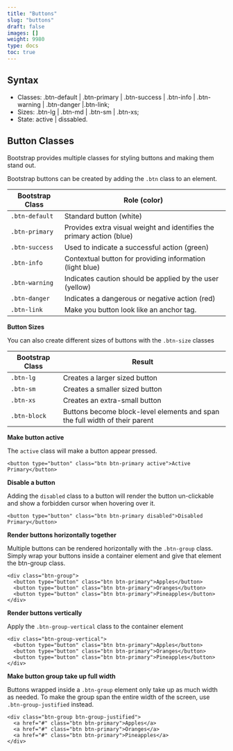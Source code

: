 ```yaml
---
title: "Buttons"
slug: "buttons"
draft: false
images: []
weight: 9980
type: docs
toc: true
---
```


## Syntax
 - Classes: .btn-default | .btn-primary | .btn-success | .btn-info |
   .btn-warning | .btn-danger |.btn-link;
 - Sizes: .btn-lg | .btn-md | .btn-sm | .btn-xs;
 - State: active | dissabled.

## Button Classes
Bootstrap provides multiple classes for styling buttons and making them stand out.

Bootstrap buttons can be created by adding the `.btn` class to an element.



| Bootstrap Class | Role (color) |
| ------ | ------ |
| `.btn-default`   | Standard button (white)  |
| `.btn-primary`   | Provides extra visual weight and identifies the primary action (blue) |
| `.btn-success`   | Used to indicate a successful action (green)  |
| `.btn-info`   | Contextual button for providing information (light blue)  |
| `.btn-warning`   | Indicates caution should be applied by the user (yellow)  |
| `.btn-danger`   | Indicates a dangerous or negative action (red)  |
| `.btn-link`   | Make you button look like an anchor tag.   |

**Button Sizes**

You can also create different sizes of buttons with the `.btn-size` classes

| Bootstrap Class | Result |
| ------ | ------ |
| `.btn-lg`   | Creates a larger sized button   |
| `.btn-sm`   | Creates a smaller sized button   |
| `.btn-xs`   | Creates an extra-small button   |
| `.btn-block`   | Buttons become block-level elements and span the full width of their parent   |

**Make button active**

The `active` class will make a button appear pressed.

    <button type="button" class="btn btn-primary active">Active Primary</button>

**Disable a button**

Adding the `disabled` class to a button will render the button un-clickable and show a forbidden cursor when hovering over it.

    <button type="button" class="btn btn-primary disabled">Disabled Primary</button>

**Render buttons horizontally together**

Multiple buttons can be rendered horizontally with the `.btn-group` class. Simply wrap your buttons inside a container element and give that element the btn-group class.

    <div class="btn-group">
      <button type="button" class="btn btn-primary">Apples</button>
      <button type="button" class="btn btn-primary">Oranges</button>
      <button type="button" class="btn btn-primary">Pineapples</button>
    </div>

**Render buttons vertically**

Apply the `.btn-group-vertical` class to the container element

    <div class="btn-group-vertical">
      <button type="button" class="btn btn-primary">Apples</button>
      <button type="button" class="btn btn-primary">Oranges</button>
      <button type="button" class="btn btn-primary">Pineapples</button>
    </div>

**Make button group take up full width**

Buttons wrapped inside a `.btn-group` element only take up as much width as needed. To make the group span the entire width of the screen, use `.btn-group-justified` instead.

    <div class="btn-group btn-group-justified">
      <a href="#" class="btn btn-primary">Apples</a>
      <a href="#" class="btn btn-primary">Oranges</a>
      <a href="#" class="btn btn-primary">Pineapples</a>
    </div>



